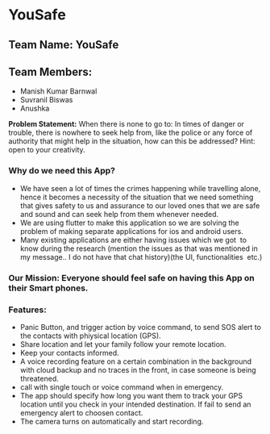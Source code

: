 # YouSafe

## Team Name: YouSafe
## Team Members:
- Manish Kumar Barnwal
- Suvranil Biswas
- Anushka

**Problem Statement:** When there is none to go to: In times of danger or trouble, there is nowhere to seek help from, like the police or any force of authority that might help in the situation, how can this be addressed? Hint: open to your creativity.

### Why do we need this App?
- We have seen a lot of times the crimes happening while travelling alone, hence it becomes a necessity of the situation that we need something that gives safety to us and assurance to our loved ones that we are safe and sound and can seek help from them whenever needed.
- We are using flutter to make this application so we are solving the problem of making separate applications for ios and android users.
- Many existing applications are either having issues which we got  to know during the research (mention the issues as that was mentioned in my message.. I do not have that chat history)(the UI, functionalities  etc.)

### Our Mission: Everyone should feel safe on having this App on their Smart phones.

### Features:
- Panic Button, and trigger action by voice command, to send SOS alert to the contacts with phiysical location (GPS).
- Share location and let your family follow your remote location.
- Keep your contacts informed.
- A voice recording feature on a certain combination in the background with cloud backup and no traces in the front, in case someone is being threatened.
- call with single touch or voice command when in emergency.
- The app should specify how long you want them to track your GPS location until you check in your intended destination. If fail to send an emergency alert to choosen contact.
- The camera turns on automatically and start recording.
